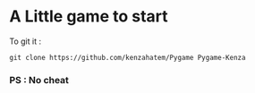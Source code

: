 # A Little game to start 


To git it  : 
```
git clone https://github.com/kenzahatem/Pygame Pygame-Kenza
```

### PS : No cheat
